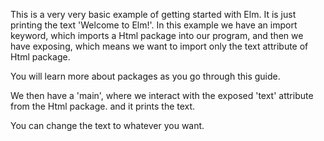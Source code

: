 This is a very very basic example of getting started with Elm. It is just printing the text 'Welcome to Elm!'. In this example we have an import keyword, which imports a Html package into our program, and then we have exposing, which means we want to import only the text attribute of Html package. 

You will learn more about packages as you go through this guide.

We then have a 'main', where we interact with the exposed 'text' attribute from the Html package. and it prints the text.

You can change the text to whatever you want.